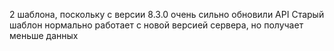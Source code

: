 2 шаблона, поскольку с версии 8.3.0 очень сильно обновили API
Старый шаблон нормально работает с новой версией сервера, но получает меньше данных
